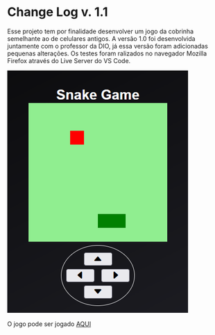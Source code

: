 # Change Log v. 1.1

Esse projeto tem por finalidade desenvolver um jogo da cobrinha semelhante ao de celulares antigos. A versão 1.0 foi desenvolvida juntamente com o professor da DIO, já essa versão foram adicionadas pequenas alterações. Os testes foram ralizados no navegador Mozilla Firefox através do Live Server do VS Code.

![Organização dos Arquivos](https://github.com/Igor-Wolf/SnakeGame/blob/main/snake.png?raw=true)


O jogo pode ser jogado [AQUI](https://igor-wolf.github.io/SnakeGame/)

